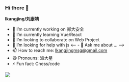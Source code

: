 ### Hi there 👋

**lkangjing/刘康靖** 

- 🔭 I’m currently working on 郑大安全
- 🌱 I’m currently learning Vue/React
- 👯 I’m looking to collaborate on Web Project
- 🤔 I’m looking for help with js
<-- - 💬 Ask me about ... -->
- 📫 How to reach me: lkangjingmsg@gmail.com
- 😄 Pronouns: 派大星
- ⚡ Fun fact: Chess/code


![](https://github-readme-stats.vercel.app/api?username=lkangjing)
